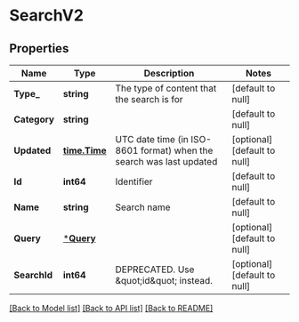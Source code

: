 # SearchV2

## Properties
Name | Type | Description | Notes
------------ | ------------- | ------------- | -------------
**Type_** | **string** | The type of content that the search is for | [default to null]
**Category** | **string** |  | [default to null]
**Updated** | [**time.Time**](time.Time.md) | UTC date time (in ISO-8601 format) when the search was last updated | [optional] [default to null]
**Id** | **int64** | Identifier | [default to null]
**Name** | **string** | Search name | [default to null]
**Query** | [***Query**](Query.md) |  | [optional] [default to null]
**SearchId** | **int64** | DEPRECATED. Use \&quot;id\&quot; instead. | [optional] [default to null]

[[Back to Model list]](../README.md#documentation-for-models) [[Back to API list]](../README.md#documentation-for-api-endpoints) [[Back to README]](../README.md)


